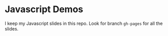 Javascript Demos
================
I keep my Javascript slides in this repo.  Look for branch `gh-pages` for all the slides.

